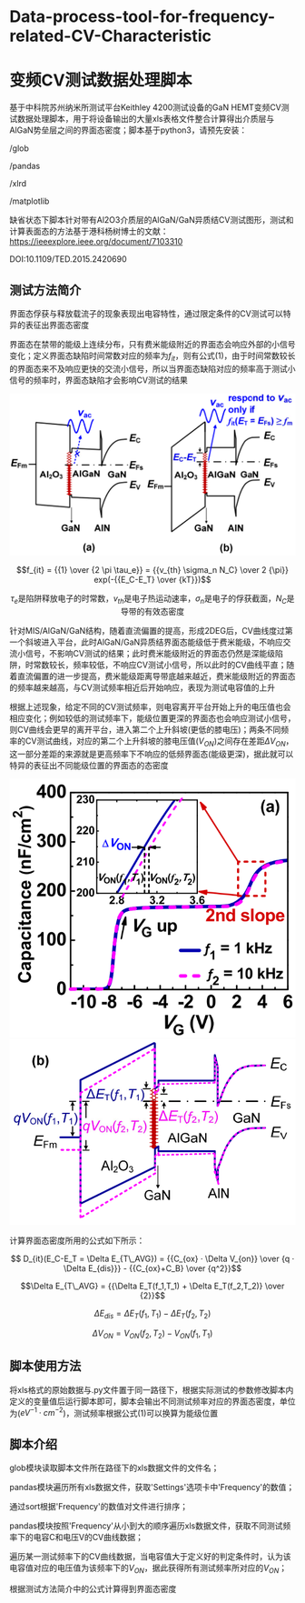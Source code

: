 # Data-process-tool-for-frequency-related-CV-Characteristic
# 变频CV测试数据处理脚本

基于中科院苏州纳米所测试平台Keithley 4200测试设备的GaN HEMT变频CV测试数据处理脚本，用于将设备输出的大量xls表格文件整合计算得出介质层与AlGaN势垒层之间的界面态密度；脚本基于python3，请预先安装：

/glob

/pandas

/xlrd

/matplotlib

缺省状态下脚本针对带有Al2O3介质层的AlGaN/GaN异质结CV测试图形，测试和计算表面态的方法基于港科杨树博士的文献：
https://ieeexplore.ieee.org/document/7103310

DOI:10.1109/TED.2015.2420690



## 测试方法简介
界面态俘获与释放载流子的现象表现出电容特性，通过限定条件的CV测试可以特异的表征出界面态密度

界面态在禁带的能级上连续分布，只有费米能级附近的界面态会响应外部的小信号变化；定义界面态缺陷时间常数对应的频率为$f_{it}$，则有公式(1)，由于时间常数较长的界面态来不及响应更快的交流小信号，所以当界面态缺陷对应的频率高于测试小信号的频率时，界面态缺陷才会影响CV测试的结果

![image](https://github.com/fasxi001/Data-process-tool-for-frequency-related-CV-Characteristic/blob/main/MEDIA/Fig_1.png)

$$f_{it} = {{1} \over {2 \pi \tau_e}} = {{v_{th} \sigma_n N_C} \over 2 {\pi}} exp(-{{E_C-E_T} \over {kT}})$$

<center>

$\tau_e$是陷阱释放电子的时常数，$v_{th}$是电子热运动速率，$\sigma_n$是电子的俘获截面，$N_C$是导带的有效态密度

</center>

针对MIS/AlGaN/GaN结构，随着直流偏置的提高，形成2DEG后，CV曲线度过第一个斜坡进入平台，此时AlGaN/GaN异质结界面态能级低于费米能级，不响应交流小信号，不影响CV测试的结果；此时费米能级附近的界面态仍然是深能级陷阱，时常数较长，频率较低，不响应CV测试小信号，所以此时的CV曲线平直；随着直流偏置的进一步提高，费米能级距离导带底越来越近，费米能级附近的界面态的频率越来越高，与CV测试频率相近后开始响应，表现为测试电容值的上升

根据上述现象，给定不同的CV测试频率，则电容离开平台开始上升的电压值也会相应变化；例如较低的测试频率下，能级位置更深的界面态也会响应测试小信号，则CV曲线会更早的离开平台，进入第二个上升斜坡(更低的膝电压)；两条不同频率的CV测试曲线，对应的第二个上升斜坡的膝电压值($V_{ON}$)之间存在差距$\Delta V_{ON}$，这一部分差距的来源就是更高频率下不响应的低频界面态(能级更深)，据此就可以特异的表征出不同能级位置的界面态的态密度

![image](https://github.com/fasxi001/Data-process-tool-for-frequency-related-CV-Characteristic/blob/main/MEDIA/Fig_2.png)
![image](https://github.com/fasxi001/Data-process-tool-for-frequency-related-CV-Characteristic/blob/main/MEDIA/Fig_3.png)

计算界面态密度所用的公式如下所示：

$$ D_{it}(E_C-E_T = \Delta E_{T\_AVG}) = {{C_{ox} · \Delta V_{on}} \over {q · \Delta E_{dis}}} - {{C_{ox}+C_B} \over {q^2}}$$

$$\Delta E_{T\_AVG} = {{\Delta E_T(f_1,T_1) + \Delta E_T(f_2,T_2)} \over {2}}$$

$$\Delta E_{dis} = \Delta E_T(f_1,T_1) - \Delta E_T(f_2,T_2)$$

$$\Delta V_{ON} = V_{ON} (f_2,T_2) - V_{ON}(f_1,T_1)$$



## 脚本使用方法
将xls格式的原始数据与.py文件置于同一路径下，根据实际测试的参数修改脚本内定义的变量值后运行脚本即可，脚本会输出不同测试频率对应的界面态密度，单位为($eV^{-1}·cm^{-2}$)，测试频率根据公式(1)可以换算为能级位置



## 脚本介绍
glob模块读取脚本文件所在路径下的xls数据文件的文件名；

pandas模块遍历所有xls数据文件，获取'Settings'选项卡中'Frequency'的数值；

通过sort根据'Frequency'的数值对文件进行排序；

pandas模块按照'Frequency'从小到大的顺序遍历xls数据文件，获取不同测试频率下的电容C和电压V的CV曲线数据；

遍历某一测试频率下的CV曲线数据，当电容值大于定义好的判定条件时，认为该电容值对应的电压值为该频率下的$V_{ON}$，据此获得所有测试频率所对应的$V_{ON}$；

根据测试方法简介中的公式计算得到界面态密度

